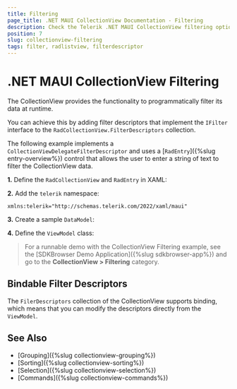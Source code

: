 ```yaml
---
title: Filtering
page_title: .NET MAUI CollectionView Documentation - Filtering
description: Check the Telerik .NET MAUI CollectionView filtering options like programmatically filtering and using filter descriptors.
position: 7
slug: collectionview-filtering
tags: filter, radlistview, filterdescriptor
---
```


# .NET MAUI CollectionView Filtering

The CollectionView provides the functionality to programmatically filter its data at runtime. 

You can achieve this by adding filter descriptors that implement the `IFilter` interface to the `RadCollectionView.FilterDescriptors` collection. 

The following example implements a `CollectionViewDelegateFilterDescriptor` and uses a [`RadEntry`]({%slug entry-overview%}) control that allows the user to enter a string of text to filter the CollectionView data.

**1.** Define the `RadCollectionView` and `RadEntry` in XAML:

<snippet id='collectionview-delegate-filter-descriptor'/>

**2.** Add the `telerik` namespace:

```XAML
xmlns:telerik="http://schemas.telerik.com/2022/xaml/maui"
```

**3.** Create a sample `DataModel`:

<snippet id='collectionview-datamodel' />

**4.** Define the `ViewModel` class:

<snippet id='collectionview-viewmodel' />

> For a runnable demo with the CollectionView Filtering example, see the [SDKBrowser Demo Application]({%slug sdkbrowser-app%}) and go to the **CollectionView > Filtering** category.

## Bindable Filter Descriptors

The `FilerDescriptors` collection of the CollectionView supports binding, which means that you can modify the descriptors directly from the `ViewModel`.

## See Also

- [Grouping]({%slug collectionview-grouping%})
- [Sorting]({%slug collectionview-sorting%})
- [Selection]({%slug collectionview-selection%})
- [Commands]({%slug collectionview-commands%})